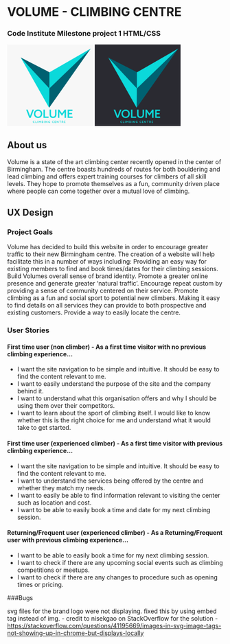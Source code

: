# VOLUME - CLIMBING CENTRE
### Code Institute Milestone project 1 HTML/CSS

<img src="assets/pictures/readme-images/volume-logo-light.png" alt="volume logo with light coloured background" width="200px" />
<img src="assets/pictures/readme-images/volume-logo-dark.png" alt="volume logo with light coloured background" width="200px" />

## About us

Volume is a state of the art climbing center recently opened in the center of Birmingham. The centre boasts hundreds of routes for both bouldering and lead climbing and offers expert training courses for climbers of all skill levels. They hope to promote themselves as a fun, community driven place where people can come together over a mutual love of climbing. 


## UX Design 

### Project Goals

Volume has decided to build this website in order to encourage greater traffic to their new Birmingham centre. The creation of a website will help facilitate this in a number of ways including:
Providing an easy way for existing members to find and book times/dates for their climbing sessions.
Build Volumes overall sense of brand identity. 
Promote a greater online presence and generate greater ‘natural traffic’. 
Encourage repeat custom by providing a sense of community centered on their service.
Promote climbing as a fun and social sport to potential new climbers.
Making it easy to find details on all services they can provide to both prospective and existing customers.
Provide a way to easily locate the centre.


### User Stories

#### First time user (non climber)  - As a first time visitor with no previous climbing experience...
* I want the site navigation to be simple and intuitive. It should be easy to find the content relevant to me. 
* I want to easily understand the purpose of the site and the company behind it.
* I want to understand what this organisation offers and why I should be using them over their competitors. 
* I want to learn about the sport of climbing itself. I would like to know whether this is the right choice for me and understand what it would take to get started.

#### First time user (experienced climber) - As a first time visitor with previous climbing experience…
* I want the site navigation to be simple and intuitive. It should be easy to find the content relevant to me.
* I want to understand the services being offered by the centre and whether they match my needs. 
* I want to easily be able to find information relevant to visiting the center such as location and cost. 
* I want to be able to easily book a time and date for my next climbing session.  

#### Returning/Frequent user (experienced climber) - As a Returning/Frequent user with previous climbing experience…
* I want to be able to easily book a time for my next climbing session.
* I want to check if there are any upcoming social events such as climbing competitions or meetups.
* I want to check if there are any changes to procedure such as opening times or pricing.  








###Bugs

svg files for the brand logo were not displaying. fixed this by using embed tag instead of img. - credit to nisekgao on StackOverflow for the solution - https://stackoverflow.com/questions/41195669/images-in-svg-image-tags-not-showing-up-in-chrome-but-displays-locally